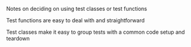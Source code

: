 Notes on deciding on using test classes or test functions

Test functions are easy to deal with and straightforward

Test classes make it easy to group tests with a common code setup and teardown


